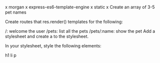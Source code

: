 x morgan
x express-es6-template-engine
x static
x Create an array of 3-5 pet names

Create routes that res.render() templates for the following:

/: welcome the user
/pets: list all the pets
/pets/:name: show the pet
Add a stylesheet and create a <link> to the stylesheet.

In your stylesheet, style the following elements:

h1
li
p